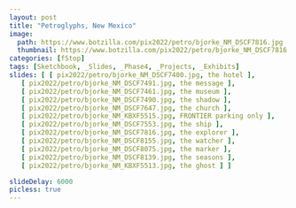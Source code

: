 ```yaml
---
layout: post
title: "Petroglyphs, New Mexico"
image:
  path: https://www.botzilla.com/pix2022/petro/bjorke_NM_DSCF7816.jpg
  thumbnail: https://www.botzilla.com/pix2022/petro/bjorke_NM_DSCF7816.jpg
categories: [fStop]
tags: [Sketchbook, _Slides, _Phase4, _Projects, _Exhibits]
slides: [ [ pix2022/petro/bjorke_NM_DSCF7400.jpg, the hotel ],
   [ pix2022/petro/bjorke_NM_DSCF7491.jpg, the message ],
   [ pix2022/petro/bjorke_NM_DSCF7461.jpg, the museum ],
   [ pix2022/petro/bjorke_NM_DSCF7490.jpg, the shadow ],
   [ pix2022/petro/bjorke_NM_DSCF7647.jpg, the church ],
   [ pix2022/petro/bjorke_NM_KBXF5515.jpg, FRONTIER parking only ],
   [ pix2022/petro/bjorke_NM_DSCF7553.jpg, the ship ],
   [ pix2022/petro/bjorke_NM_DSCF7816.jpg, the explorer ],
   [ pix2022/petro/bjorke_NM_DSCF8155.jpg, the watcher ],
   [ pix2022/petro/bjorke_NM_DSCF8075.jpg, the marker ],
   [ pix2022/petro/bjorke_NM_DSCF8139.jpg, the seasons ],
   [ pix2022/petro/bjorke_NM_KBXF5513.jpg, the ghost ] ]

slideDelay: 6000
picless: true
---
```


<!--more-->



